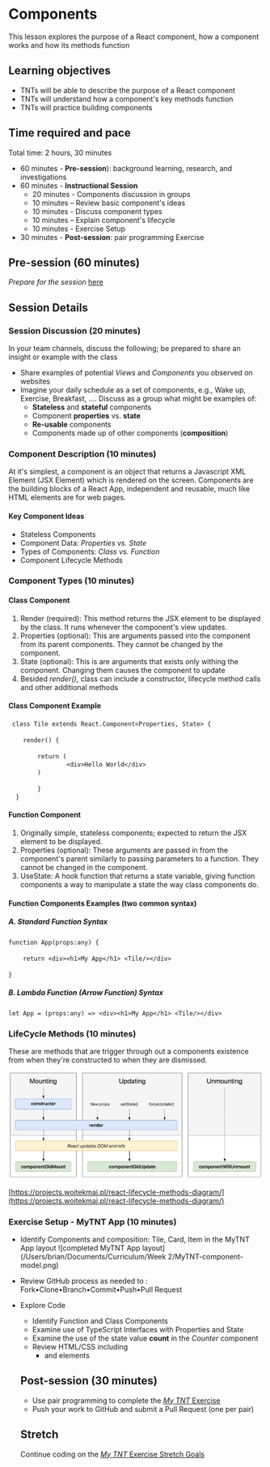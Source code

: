 # Components

This lesson explores the purpose of a React component, how a component works and how its methods function

## Learning objectives

* TNTs will be able to describe the purpose of a React component
* TNTs will understand how a component's key methods function
* TNTs will practice building components

## Time required and pace

Total time: 2 hours, 30 minutes

- 60 minutes - **Pre-session**): background learning, research, and investigations
- 60 minutes - **Instructional Session**
  - 20 minutes - Components discussion in groups
  - 10 minutes – Review basic component's ideas
  - 10 minutes - Discuss component types
  - 10 minutes – Explain component's lifecycle
  - 10 minutes - Exercise Setup
- 30 minutes - **Post-session**: pair programming Exercise

## Pre-session (60 minutes)

*Prepare for the session* [here](../../../wiki/[ENG2.1]Components)

## Session Details

### Session Discussion (20 minutes)

In your team channels, discuss the following; be prepared to share an insight or example with the class

- Share examples of potential *Views* and *Components* you observed on websites
- Imagine your daily schedule as a set of components, e.g., Wake up, Exercise, Breakfast, .... Discuss as a group what might be examples of:
  -  **Stateless** and **stateful** components
  - Component **properties** vs. **state**
  - **Re-usable** components
  - Components made up of other components (**composition**)

### Component Description (10 minutes)

 At it's simplest, a component is an object that returns a Javascript XML Element (JSX Element) which is rendered on the screen. Components are the building blocks of a React App, independent and reusable, much like HTML elements are for web pages.

#### Key Component Ideas

- Stateless Components
- Component Data: *Properties vs. State*
- Types of Components: *Class vs. Function*
- Component Lifecycle Methods

### Component Types (10 minutes)

#### Class Component

1. Render (required): This method returns the JSX element to be displayed by the class. It runs whenever the component's view updates.
2. Properties (optional): This are arguments passed into the component from its parent components. They cannot be changed by the component.
3. State (optional): This is are arguments that exists only withing the component. Changing them causes the component to update
4. Besided *render()*, class can include a constructor, lifecycle method calls and other additional methods

#### Class Component Example

     class Tile extends React.Component<Properties, State> {
     
        render() {
    
            return (
             		<div>Hello World</div>
            )
    
        	}
      }

#### Function Component

1. Originally simple, stateless components; expected to return the JSX element to be displayed.
2. Properties (optional): These arguments are passed in from the component's parent similarly to passing parameters to a function. They cannot be changed in the component.
3. UseState: A hook function that returns a state variable, giving function components a way to manipulate a state the way class components do.

#### Function Components Examples (two common syntax)

##### A. Standard Function Syntax

    function App(props:any) {
    
        return <div><h1>My App</h1> <Tile/></div>
    
    }

##### B. Lambda Function (Arrow Function) Syntax

    let App = (props:any) => <div><h1>My App</h1> <Tile/></div>

### LifeCycle Methods (10 minutes)

These are methods that are trigger through out a components existence from when they're constructed to when they are dismissed. 

![LifeCycleDiagram](./Lifecycle-methods.png)

[https://projects.wojtekmaj.pl/react-lifecycle-methods-diagram/](https://projects.wojtekmaj.pl/react-lifecycle-methods-diagram/)

### Exercise Setup - MyTNT App (10 minutes)

- Identify Components and composition: Tile, Card, Item in the MyTNT App layout  ![completed MyTNT App layout](/Users/brian/Documents/Curriculum/Week 2/MyTNT-component-model.png)

- Review GitHub process as needed to : Fork•Clone•Branch•Commit•Push•Pull Request 
- Explore Code
  - Identify Function and Class Components
  - Examine use of TypeScript Interfaces with Properties and State
  - Examine the use of the state value **count** in the *Counter* component
  - Review HTML/CSS including <ul><li> and <a> elements



## Post-session (30 minutes)

- Use pair programming to complete the [*My TNT* Exercise](https://github.com/tnt-summer-academy/Exercises/wiki/[ENG2.1]-MyTNT-Components)
- Push your work to GitHub and submit a Pull Request (one per pair)

## Stretch

Continue coding on the [*My TNT* Exercise Stretch Goals](https://github.com/tnt-summer-academy/Exercises/wiki/[ENG2.1]-MyTNT-Components)

